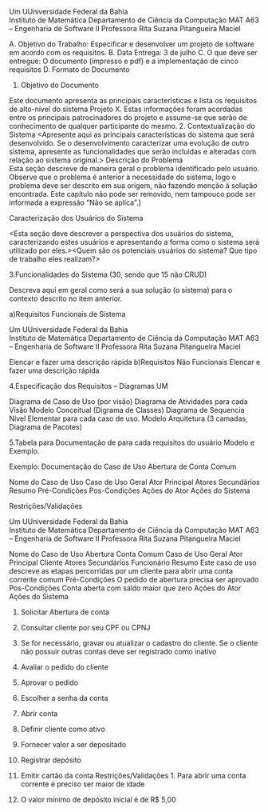  
 
Um															UUniversidade	Federal	da	Bahia		
Instituto de Matemática 
Departamento de Ciência da Computação 
MAT A63 – Engenharia de Software II 
Professora Rita Suzana Pitangueira Maciel 
 
 
 
 
 
A. Objetivo do Trabalho: Especificar e desenvolver um projeto 
de software em acordo com os requisitos. 
B. Data Entrega: 3 de julho 
C. O que deve ser entregue: O documento (impresso e pdf) e a 
implementação de cinco requisitos 
D. Formato do Documento 
 
1. Objetivo do Documento 
 
Este documento apresenta as principais características e lista os requisitos de alto-nível 
do sistema Projeto X. Estas informações foram acordadas entre os principais 
patrocinadores do projeto e assume-se que serão de conhecimento de qualquer 
participante do mesmo. 
2. Contextualização do Sistema 
<Apresente aqui as principais características do sistema que será desenvolvido. 
Se o desenvolvimento caracterizar uma evolução de outro sistema, apresente as 
funcionalidades que serão incluídas e alteradas com relação ao sistema 
original.> 
Descrição	do	Problema	
Esta seção descreve de maneira geral o problema identificado pelo usuário. 
Observe que o problema é anterior à necessidade do sistema, logo o problema 
deve ser descrito em sua origem, não fazendo menção à solução encontrada. Este 
capítulo não pode ser removido, nem tampouco pode ser informada a expressão 
“Não se aplica”.] 
 
Caracterização dos Usuários do Sistema 
 
<Esta seção deve descrever a perspectiva dos usuários do sistema, 
caracterizando estes usuários e apresentando a forma como o 
sistema será utilizado por eles.><Quem são os potenciais usuários do 
sistema? Que tipo de trabalho eles realizam?> 
 
3.Funcionalidades do Sistema (30, sendo que 15 não CRUD) 
 
Descreva aqui em geral como será a sua solução (o sistema) para o 
contexto descrito no item anterior. 
 
a)Requisitos Funcionais de Sistema  
 
Um															UUniversidade	Federal	da	Bahia		
Instituto de Matemática 
Departamento de Ciência da Computação 
MAT A63 – Engenharia de Software II 
Professora Rita Suzana Pitangueira Maciel 
 
 
 
 
 
Elencar e fazer uma descrição rápida 
b)Requisitos Não Funcionais 
Elencar e fazer uma descrição rápida 
 
4.Especificação dos Requisitos – Diagramas UM 
 
Diagrama de Caso de Uso (por visão) 
Diagrama de Atividades para cada Visão 
Modelo Conceitual (Digrama de Classes) 
Diagrama de Sequencia Nível Elementar para cada caso de uso. 
Modelo Arquitetura (3 camadas, Diagrama de Pacotes) 
 
5.Tabela para Documentação de para cada requisitos do usuário 
Modelo e Exemplo. 
 
 
 
 
 
 
 
Exemplo: Documentação do Caso de Uso Abertura de Conta 
Comum 
 
 
Nome do Caso de Uso 
Caso de Uso Geral 
Ator Principal 
Atores Secundários 
Resumo 
Pré-Condições 
Pos-Condições 
Ações do Ator Ações do Sistema 
 
 
 
Restrições/Validações  
 
Um															UUniversidade	Federal	da	Bahia		
Instituto de Matemática 
Departamento de Ciência da Computação 
MAT A63 – Engenharia de Software II 
Professora Rita Suzana Pitangueira Maciel 
 
 
 
 
 
 
Nome do Caso de Uso Abertura Conta Comum 
Caso de Uso Geral 
Ator Principal Cliente 
Atores Secundários Funcionário 
Resumo Este caso de uso descreve as etapas percorridas por 
um cliente para abrir uma conta corrente comum 
Pré-Condições O pedido de abertura precisa ser aprovado 
Pos-Condições Conta aberta com saldo maior que zero 
Ações do Ator Ações do Sistema 
1. Solicitar Abertura de 
conta 
 
 2. Consultar cliente por seu CPF ou CPNJ 
 3. Se for necessário, gravar ou atualizar o cadastro do 
cliente. Se o cliente não possuir outras contas deve ser 
registrado como inativo 
 4. Avaliar o pedido do cliente 
 5. Aprovar o pedido 
6. Escolher a senha da 
conta 
 
 7. Abrir conta 
 8. Definir cliente como ativo 
9. Fornecer valor a ser 
depositado 
 
 10. Registrar depósito 
 11. Emitir cartão da conta 
Restrições/Validações 1. Para abrir uma conta corrente é preciso ser maior de 
idade 
3. O valor mínimo de depósito inicial é de R$ 5,00 
